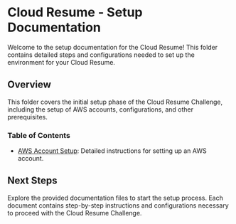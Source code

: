# Cloud Resume - Setup Documentation

Welcome to the setup documentation for the Cloud Resume! This folder contains detailed steps and configurations needed to set up the environment for your Cloud Resume.

## Overview

This folder covers the initial setup phase of the Cloud Resume Challenge, including the setup of AWS accounts, configurations, and other prerequisites.

### Table of Contents

- [AWS Account Setup](01-aws-account-setup.md): Detailed instructions for setting up an AWS account.

## Next Steps

Explore the provided documentation files to start the setup process. Each document contains step-by-step instructions and configurations necessary to proceed with the Cloud Resume Challenge.
